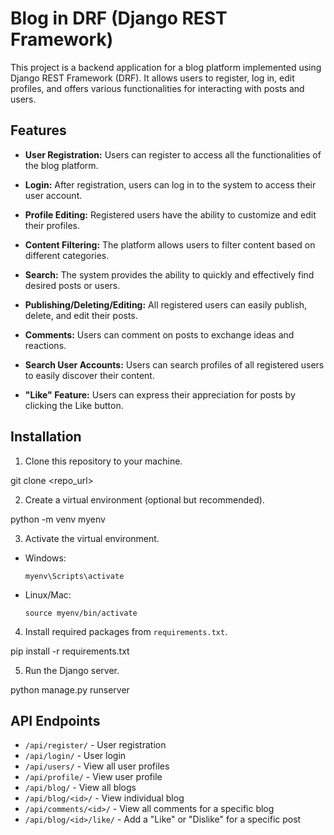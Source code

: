 # Blog in DRF (Django REST Framework)

This project is a backend application for a blog platform implemented using Django REST Framework (DRF). It allows users to register, log in, edit profiles, and offers various functionalities for interacting with posts and users.

## Features

- **User Registration:** Users can register to access all the functionalities of the blog platform.

- **Login:** After registration, users can log in to the system to access their user account.

- **Profile Editing:** Registered users have the ability to customize and edit their profiles.

- **Content Filtering:** The platform allows users to filter content based on different categories.

- **Search:** The system provides the ability to quickly and effectively find desired posts or users.

- **Publishing/Deleting/Editing:** All registered users can easily publish, delete, and edit their posts.

- **Comments:** Users can comment on posts to exchange ideas and reactions.

- **Search User Accounts:** Users can search profiles of all registered users to easily discover their content.

- **"Like" Feature:** Users can express their appreciation for posts by clicking the Like button.

## Installation

1. Clone this repository to your machine.

git clone <repo_url>


2. Create a virtual environment (optional but recommended).

python -m venv myenv


3. Activate the virtual environment.

- Windows:

  ```
  myenv\Scripts\activate
  ```

- Linux/Mac:

  ```
  source myenv/bin/activate
  ```

4. Install required packages from `requirements.txt`.

pip install -r requirements.txt


5. Run the Django server.

python manage.py runserver


## API Endpoints

- `/api/register/` - User registration
- `/api/login/` - User login
- `/api/users/` - View all user profiles
- `/api/profile/` - View user profile
- `/api/blog/` - View all blogs
- `/api/blog/<id>/` - View individual blog
- `/api/comments/<id>/` - View all comments for a specific blog
- `/api/blog/<id>/like/` - Add a "Like" or "Dislike" for a specific post
